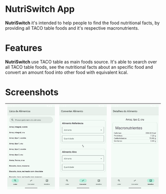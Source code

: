 NutriSwitch App
==================

**NutriSwitch** it's intended to help people to find the food nutritional facts, by providing all
TACO table foods and it's respective macronutrients.

# Features

**NutriSwitch** use TACO table as main foods source. It's able to search over all TACO table foods,
see the nutritional facts about an specific food and convert an amount food into other food with
equivalent kcal.

# Screenshots

| ![](/docs/images/screenshot-list_screen.png) | ![](/docs/images/screenshot-convert_screen.png) | ![](/docs/images/screenshot-detail_screen.png) |
|----------------------------------------------|-------------------------------------------------|------------------------------------------------|